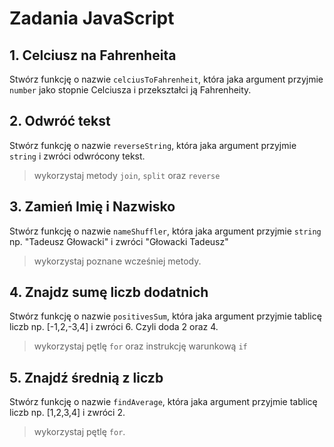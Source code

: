 # Zadania JavaScript
## 1. Celciusz na Fahrenheita

Stwórz funkcję o nazwie `celciusToFahrenheit`, która jaka argument przyjmie `number` jako stopnie Celciusza i przekształci ją Fahrenheity.

## 2. Odwróć tekst

Stwórz funkcję o nazwie `reverseString`, która jaka argument przyjmie `string` i zwróci odwrócony tekst.
> wykorzystaj metody `join`, `split` oraz `reverse`

## 3. Zamień Imię i Nazwisko

Stwórz funkcję o nazwie `nameShuffler`, która jaka argument przyjmie `string` np. "Tadeusz Głowacki" i zwróci "Głowacki Tadeusz"
> wykorzystaj poznane wcześniej metody.

## 4. Znajdz sumę liczb dodatnich
Stwórz funkcję o nazwie `positivesSum`, która jaka argument przyjmie tablicę liczb np. [-1,2,-3,4] i zwróci 6. Czyli doda 2 oraz 4.
> wykorzystaj pętlę `for` oraz instrukcję warunkową `if`

## 5. Znajdź średnią z liczb
Stwórz funkcję o nazwie `findAverage`, która jaka argument przyjmie tablicę liczb np. [1,2,3,4] i zwróci 2.
> wykorzystaj pętlę `for`.
